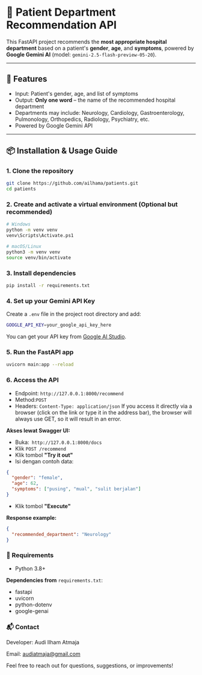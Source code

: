 # 🏥 Patient Department Recommendation API

This FastAPI project recommends the **most appropriate hospital department** based on a patient's **gender**, **age**, and **symptoms**, powered by **Google Gemini AI** (model: `gemini-2.5-flash-preview-05-20`).

---

## 🚀 Features

- Input: Patient's gender, age, and list of symptoms
- Output: **Only one word** – the name of the recommended hospital department
- Departments may include: Neurology, Cardiology, Gastroenterology, Pulmonology, Orthopedics, Radiology, Psychiatry, etc.
- Powered by Google Gemini API

---

## 📦 Installation & Usage Guide

### 1. Clone the repository

```bash
git clone https://github.com/ailhama/patients.git
cd patients
```

### 2. Create and activate a virtual environment (Optional but recommended)
```bash
# Windows
python -m venv venv
venv\Scripts\Activate.ps1

# macOS/Linux
python3 -m venv venv
source venv/bin/activate
```

### 3. Install dependencies
```bash
pip install -r requirements.txt
```

### 4. Set up your Gemini API Key
Create a `.env` file in the project root directory and add:
```bash
GOOGLE_API_KEY=your_google_api_key_here
```
You can get your API key from [Google AI Studio](https://aistudio.google.com/app/apikey).

### 5. Run the FastAPI app
```bash
uvicorn main:app --reload
```

### 6. Access the API
- Endpoint: `http://127.0.0.1:8000/recommend`
- Method:`POST`
- Headers: `Content-Type: application/json`
If you access it directly via a browser (click on the link or type it in the address bar), the browser will always use GET, so it will result in an error.

**Akses lewat Swagger UI:**
- Buka:` http://127.0.0.1:8000/docs`
- Klik `POST /recommend`
- Klik tombol **"Try it out"**
- Isi dengan contoh data:
```json
{
  "gender": "female",
  "age": 62,
  "symptoms": ["pusing", "mual", "sulit berjalan"]
}
```
- Klik tombol **"Execute"**

**Response example:**
```json
{
  "recommended_department": "Neurology"
}
```

### 📝 Requirements
- Python 3.8+

**Dependencies from** `requirements.txt`:
- fastapi
- uvicorn
- python-dotenv
- google-genai

### 📬 Contact
Developer: Audi Ilham Atmaja

Email: audiatmaja@gmail.com

Feel free to reach out for questions, suggestions, or improvements!
